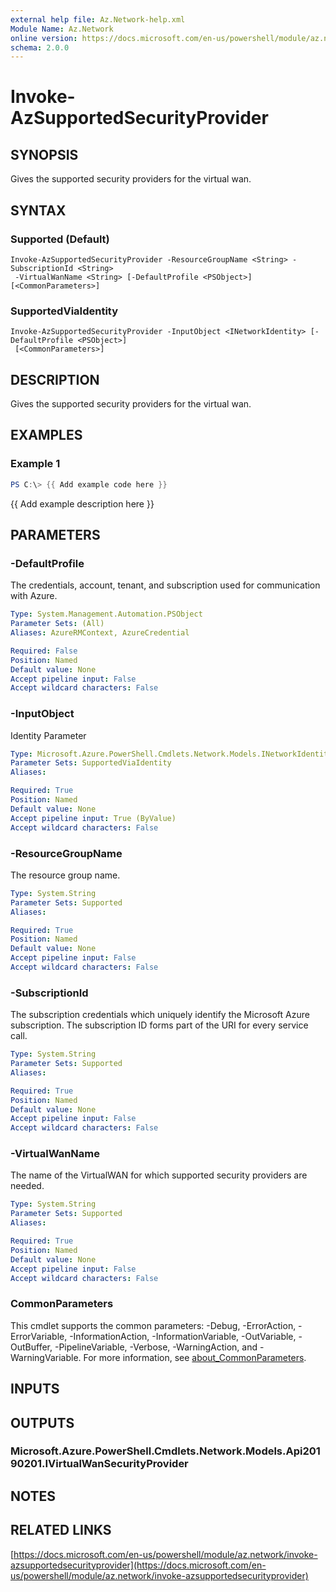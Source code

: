 ```yaml
---
external help file: Az.Network-help.xml
Module Name: Az.Network
online version: https://docs.microsoft.com/en-us/powershell/module/az.network/invoke-azsupportedsecurityprovider
schema: 2.0.0
---
```


# Invoke-AzSupportedSecurityProvider

## SYNOPSIS
Gives the supported security providers for the virtual wan.

## SYNTAX

### Supported (Default)
```
Invoke-AzSupportedSecurityProvider -ResourceGroupName <String> -SubscriptionId <String>
 -VirtualWanName <String> [-DefaultProfile <PSObject>] [<CommonParameters>]
```

### SupportedViaIdentity
```
Invoke-AzSupportedSecurityProvider -InputObject <INetworkIdentity> [-DefaultProfile <PSObject>]
 [<CommonParameters>]
```

## DESCRIPTION
Gives the supported security providers for the virtual wan.

## EXAMPLES

### Example 1
```powershell
PS C:\> {{ Add example code here }}
```

{{ Add example description here }}

## PARAMETERS

### -DefaultProfile
The credentials, account, tenant, and subscription used for communication with Azure.

```yaml
Type: System.Management.Automation.PSObject
Parameter Sets: (All)
Aliases: AzureRMContext, AzureCredential

Required: False
Position: Named
Default value: None
Accept pipeline input: False
Accept wildcard characters: False
```

### -InputObject
Identity Parameter

```yaml
Type: Microsoft.Azure.PowerShell.Cmdlets.Network.Models.INetworkIdentity
Parameter Sets: SupportedViaIdentity
Aliases:

Required: True
Position: Named
Default value: None
Accept pipeline input: True (ByValue)
Accept wildcard characters: False
```

### -ResourceGroupName
The resource group name.

```yaml
Type: System.String
Parameter Sets: Supported
Aliases:

Required: True
Position: Named
Default value: None
Accept pipeline input: False
Accept wildcard characters: False
```

### -SubscriptionId
The subscription credentials which uniquely identify the Microsoft Azure subscription.
The subscription ID forms part of the URI for every service call.

```yaml
Type: System.String
Parameter Sets: Supported
Aliases:

Required: True
Position: Named
Default value: None
Accept pipeline input: False
Accept wildcard characters: False
```

### -VirtualWanName
The name of the VirtualWAN for which supported security providers are needed.

```yaml
Type: System.String
Parameter Sets: Supported
Aliases:

Required: True
Position: Named
Default value: None
Accept pipeline input: False
Accept wildcard characters: False
```

### CommonParameters
This cmdlet supports the common parameters: -Debug, -ErrorAction, -ErrorVariable, -InformationAction, -InformationVariable, -OutVariable, -OutBuffer, -PipelineVariable, -Verbose, -WarningAction, and -WarningVariable. For more information, see [about_CommonParameters](http://go.microsoft.com/fwlink/?LinkID=113216).

## INPUTS

## OUTPUTS

### Microsoft.Azure.PowerShell.Cmdlets.Network.Models.Api20190201.IVirtualWanSecurityProvider
## NOTES

## RELATED LINKS

[https://docs.microsoft.com/en-us/powershell/module/az.network/invoke-azsupportedsecurityprovider](https://docs.microsoft.com/en-us/powershell/module/az.network/invoke-azsupportedsecurityprovider)

